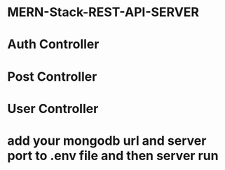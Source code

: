 # MERN-Stack-REST-API-SERVER

# Auth Controller
# Post Controller
# User Controller


# add your mongodb url and server port  to .env file and then server run

